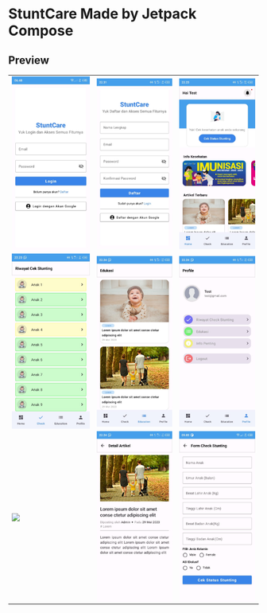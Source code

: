 # StuntCare Made by Jetpack Compose

## Preview

<table>
   <tr>
      <td><img src="screenshots/login.jpeg" width="200px" align="center"></td>
      <td><img src="screenshots/register.jpeg" width="200px" align="center"></td>
      <td><img src="screenshots/home.jpeg" width="200px" align="center"></td>
   </tr> 
    <tr>
      <td><img src="screenshots/check.jpeg" width="200px" align="center"></td>
      <td><img src="screenshots/education.jpeg" width="200px" align="center"></td>
      <td><img src="screenshots/profile.jpeg" width="200px" align="center"></td>
   </tr> 
 <tr>
      <td><img src="screenshots/detail_check.gif" width="200px" align="center"></td>
      <td><img src="screenshots/detail_education.jpeg" width="200px" align="center"></td>
      <td><img src="screenshots/form_check.jpeg" width="200px" align="center"></td>
   </tr> 
</table>
